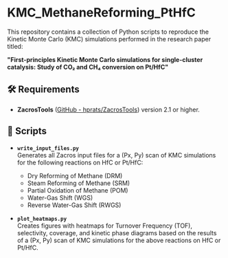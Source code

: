 # KMC_MethaneReforming_PtHfC

This repository contains a collection of Python scripts to reproduce the Kinetic Monte Carlo (KMC) simulations performed in the research paper titled:

**"First-principles Kinetic Monte Carlo simulations for single-cluster catalysis: Study of CO₂ and CH₄ conversion on Pt/HfC"**

## 🛠️ Requirements

- **ZacrosTools** ([GitHub - hprats/ZacrosTools](https://github.com/hprats/ZacrosTools)) version 2.1 or higher.

## 📂 Scripts

- **`write_input_files.py`**  
  Generates all Zacros input files for a (Px, Py) scan of KMC simulations for the following reactions on HfC or Pt/HfC:
  - Dry Reforming of Methane (DRM)
  - Steam Reforming of Methane (SRM)
  - Partial Oxidation of Methane (POM)
  - Water-Gas Shift (WGS)
  - Reverse Water-Gas Shift (RWGS)

- **`plot_heatmaps.py`**  
  Creates figures with heatmaps for Turnover Frequency (TOF), selectivity, coverage, and kinetic phase diagrams based on the results of a (Px, Py) scan of KMC simulations for the above reactions on HfC or Pt/HfC.
